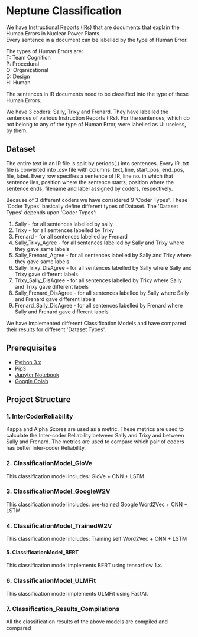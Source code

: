 # Neptune Classification

We have Instructional Reports (IRs) that are documents that explain the Human Errors in Nuclear Power Plants. <br>
Every sentence in a document can be labelled by the type of Human Error. <br>

The types of Human Errors are: <br>
T: Team Cognition <br>
P: Procedural <br>
O: Organizational <br>
D: Design <br>
H: Human <br>

The sentences in IR documents need to be classified into the type of these Human Errors.

We have 3 coders: Sally, Trixy and Frenard. They have labelled the sentences of various Instruction Reports (IRs).
For the sentences, which do not belong to any of the type of Human Error, were labelled as U: useless, by them.

## Dataset
The entire text in an IR file is split by periods(.) into sentences.
Every IR .txt file is converted into .csv file with columns: text, line, start_pos, end_pos, file, label.
Every row specifies a sentence of IR, line no. in which that sentence lies, position where the sentence
starts, position where the sentence ends, filename and label assigned by coders, respectively.

Because of 3 different coders we have considered 9 'Coder Types'. These 'Coder Types' basically define different types of Dataset. The 'Dataset Types' depends upon 'Coder Types':
1. Sally - for all sentences labelled by sally
2. Trixy - for all sentences labelled by Trixy
3. Frenard - for all sentences labelled by Frenard
4. Sally_Trixy_Agree - for all sentences labelled by Sally and Trixy where they gave same labels
5. Sally_Frenard_Agree - for all sentences labelled by Sally and Trixy where they gave same labels
6. Sally_Trixy_DisAgree - for all sentences labelled by Sally where Sally and Trixy gave different labels
7. Trixy_Sally_DisAgree - for all sentences labelled by Trixy where Sally and Trixy gave different labels
8. Sally_Frenard_DisAgree - for all sentences labelled by Sally where Sally and Frenard gave different labels
9. Frenard_Sally_DisAgree - for all sentences labelled by Frenard where Sally and Frenard gave different labels<br>

We have implemented different Classification Models and have compared their results for different 'Dataset Types'.

## Prerequisites
- <a href="https://realpython.com/installing-python/"> Python 3.x </a> 
- <a href="https://pip.pypa.io/en/stable/installing/"> Pip3 </a>
- <a href="https://jupyter.org/install"> Jupyter Notebook </a>
- <a href="https://colab.research.google.com/notebooks/intro.ipynb#recent=true"> Google Colab </a>

## Project Structure

### 1. InterCoderReliability
Kappa and Alpha Scores are used as a metric. These metrics are used to calculate the Inter-coder Reliability between 
Sally and Trixy and between Sally and Frenard. The metrics are used to compare which pair of coders has better 
Inter-coder Reliability.

### 2. ClassificationModel_GloVe
This classification model includes: GloVe + CNN + LSTM.

### 3. ClassificationModel_GoogleW2V
This classification model includes: pre-trained Google Word2Vec + CNN + LSTM

### 4. ClassificationModel_TrainedW2V
This classification model includes: Training self Word2Vec + CNN + LSTM

#### 5. ClassificationModel_BERT
This classification model implements BERT using tensorflow 1.x.

### 6. ClassificationModel_ULMFit
This classification model implements ULMFit using FastAI. 

### 7. Classification_Results_Compilations
All the classification results of the above models are compiled and compared
